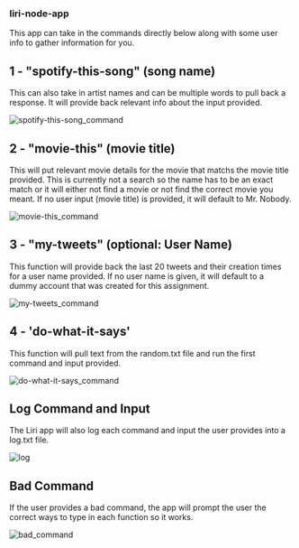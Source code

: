 ### liri-node-app

This app can take in the commands directly below along with some user info to gather information for you.

## 1 - "spotify-this-song" (song name)
This can also take in artist names and can be multiple words to pull back a response. It will provide back relevant info about the input provided.

![spotify-this-song_command](https://user-images.githubusercontent.com/29190130/38388644-11d66534-38d9-11e8-8700-c2be36e43418.PNG)

## 2 - "movie-this" (movie title)
This will put relevant movie details for the movie that matchs the movie title provided. This is currently not a search so the name has to be an exact match or it will either not find a movie or not find the correct movie you meant. If no user input (movie title) is provided, it will default to Mr. Nobody.
	
![movie-this_command](https://user-images.githubusercontent.com/29190130/38388660-1dd0d450-38d9-11e8-8277-a038936a5f34.PNG)

## 3 - "my-tweets" (optional: User Name)
This function will provide back the last 20 tweets and their creation times for a user name provided. If no user name is given, it will default to a dummy account that was created for this assignment.

![my-tweets_command](https://user-images.githubusercontent.com/29190130/38388652-17c4b59a-38d9-11e8-8c66-089be49d0406.PNG)

## 4 - 'do-what-it-says' 
This function will pull text from the random.txt file and run the first command and input provided. 

![do-what-it-says_command](https://user-images.githubusercontent.com/29190130/38401960-19dba3f6-3916-11e8-90c2-41cdcab7e221.PNG)

## Log Command and Input
The Liri app will also log each command and input the user provides into a log.txt file.

![log](https://user-images.githubusercontent.com/29190130/38388665-2110870a-38d9-11e8-8d42-ca01ead29b13.PNG)


## Bad Command
If the user provides a bad command, the app will prompt the user the correct ways to type in each function so it works.

![bad_command](https://user-images.githubusercontent.com/29190130/38388671-250a9364-38d9-11e8-9b3f-3f6998cc19a9.PNG)





